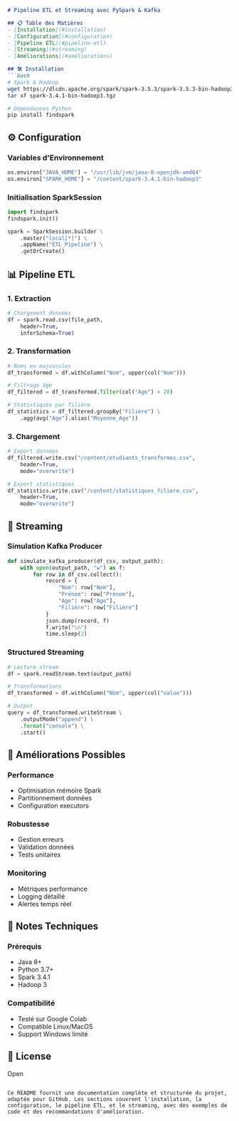```markdown
# Pipeline ETL et Streaming avec PySpark & Kafka

## 📋 Table des Matières
- [Installation](#installation)
- [Configuration](#configuration)
- [Pipeline ETL](#pipeline-etl)
- [Streaming](#streaming)
- [Améliorations](#améliorations)

## 🛠 Installation
```bash
# Spark & Hadoop
wget https://dlcdn.apache.org/spark/spark-3.5.3/spark-3.5.3-bin-hadoop3.tgz
tar xf spark-3.4.1-bin-hadoop3.tgz

# Dépendances Python
pip install findspark
```

## ⚙️ Configuration

### Variables d'Environnement
```python
os.environ["JAVA_HOME"] = "/usr/lib/jvm/java-8-openjdk-amd64"
os.environ["SPARK_HOME"] = "/content/spark-3.4.1-bin-hadoop3"
```

### Initialisation SparkSession
```python
import findspark
findspark.init()

spark = SparkSession.builder \
    .master("local[*]") \
    .appName("ETL_Pipeline") \
    .getOrCreate()
```

## 📊 Pipeline ETL

### 1. Extraction
```python
# Chargement données
df = spark.read.csv(file_path, 
    header=True, 
    inferSchema=True)
```

### 2. Transformation
```python
# Noms en majuscules
df_transformed = df.withColumn("Nom", upper(col("Nom")))

# Filtrage âge
df_filtered = df_transformed.filter(col("Age") > 20)

# Statistiques par filière
df_statistics = df_filtered.groupBy("Filière") \
    .agg(avg("Age").alias("Moyenne_Age"))
```

### 3. Chargement
```python
# Export données
df_filtered.write.csv("/content/etudiants_transformes.csv", 
    header=True, 
    mode="overwrite")

# Export statistiques
df_statistics.write.csv("/content/statistiques_filiere.csv", 
    header=True, 
    mode="overwrite")
```

## 🔄 Streaming

### Simulation Kafka Producer
```python
def simulate_kafka_producer(df_csv, output_path):
    with open(output_path, "w") as f:
        for row in df_csv.collect():
            record = {
                "Nom": row["Nom"],
                "Prénom": row["Prénom"],
                "Age": row["Age"],
                "Filière": row["Filière"]
            }
            json.dump(record, f)
            f.write("\n")
            time.sleep(2)
```

### Structured Streaming
```python
# Lecture stream
df = spark.readStream.text(output_path)

# Transformations
df_transformed = df.withColumn("Nom", upper(col("value")))

# Output
query = df_transformed.writeStream \
    .outputMode("append") \
    .format("console") \
    .start()
```

## 🚀 Améliorations Possibles

### Performance
- Optimisation mémoire Spark
- Partitionnement données
- Configuration executors

### Robustesse
- Gestion erreurs
- Validation données
- Tests unitaires

### Monitoring
- Métriques performance
- Logging détaillé
- Alertes temps réel

## 📝 Notes Techniques

### Prérequis
- Java 8+
- Python 3.7+
- Spark 3.4.1
- Hadoop 3

### Compatibilité
- Testé sur Google Colab
- Compatible Linux/MacOS
- Support Windows limité


## 📄 License
Open

```

Ce README fournit une documentation complète et structurée du projet, adaptée pour GitHub. Les sections couvrent l'installation, la configuration, le pipeline ETL, et le streaming, avec des exemples de code et des recommandations d'amélioration.
